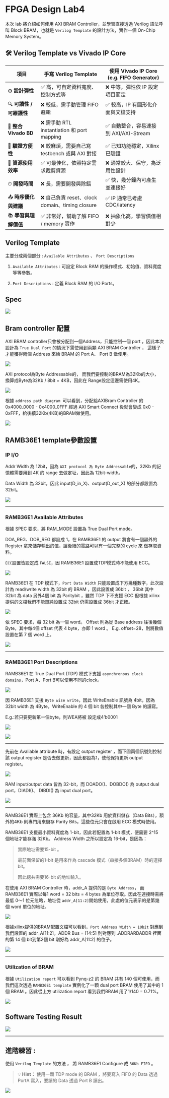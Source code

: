 # FPGA Design Lab4

本次 lab 將介紹如何使用 AXI BRAM Controller，並學習直接透過 Verilog 語法呼叫 Block BRAM，也就是 `Verilog Template` 的設計方法，實作一個 On-Chip Memory System。


## 🛠️ Verilog Template vs Vivado IP Core
| 項目                  | 手寫 Verilog Template                      | 使用 Vivado IP Core (e.g. FIFO Generator) |
| ------------------- | ---------------------------------------- | --------------------------------------- |
| ⚙ **設計彈性**          | ✅ 高，可自定資料寬度、控制方式等                        | ❌ 中等，彈性依 IP 設定項目而定                      |
| 🔍 **可讀性 / 可維護性**   | ❌ 較低，需手動管理 FIFO 邏輯                       | ✅ 較高，IP 有圖形化介面與文檔支持                     |
| 🔄 **整合 Vivado BD** | ❌ 需手動 RTL instantiation 和 port mapping   | ✅ 自動整合，容易連接到 AXI/AXI-Stream             |
| 🧪 **驗證方便性**        | ❌ 較麻煩，需要自己寫 testbench 或與 AXI 對接          | ✅ 已知功能穩定，Xilinx 已驗證                     |
| 🧱 **資源使用效率**       | ✅ 可最佳化，依照特定需求裁剪資源                        | ❌ 通常較大、保守，為泛用性設計                        |
| ⏱ **開發時間**          | ❌ 長，需要開發與除錯                              | ✅ 快，幾分鐘內可產生並連接好                         |
| 📤 **時序優化與建議**      | ❌ 自己負責 reset、clock domain、timing closure | ✅ IP 通常已考慮 CDC/latency                  |
| 📚 **學習與理解價值**      | ✅ 非常好，幫助了解 FIFO / memory 實作              | ❌ 抽象化高，學習價值相對少                          |


## Verilog Template
主要分成兩個部分 : `Available Attributes` 、 `Port Descriptions`

1. `Available Attributes` : 可設定 Block RAM 的操作模式、初始值、資料寬度等等參數。

2. `Port Descriptions` : 定義 Block RAM 的 I/O Ports。


## Spec

![](png/spec.png)

## Bram controller 配置

AXI BRAM controller只會被分配到一個Address，只能控制一個 port ，因此本次設計為 `True Dual Port` 的情況下需使用到兩顆 AXI BRAM Controller ， 這樣子才能獲得兩個 Address 來給 BRAM 的 Port A、
Port B 做使用。

![](png/bram_controller.png)

AXI protocol為Byte Addressable的，
而我們要控制的BRAM為32Kb的大小，
換算成Byte為32Kb / 8bit = 4KB，因此在
Range設定這邊需使用4K。

![](png/address.png)

根據 `address path diagram `可以看到，分配給AXIBram Controller 的
0x4000_0000 - 0x4000_0FFF 經過 AXI Smart Connect 後就會變成 0x0 - 0xFFF，給後續32Kb(4KB)的BRAM做使用。

![](png/address_path_diagram.png)

## RAMB36E1 template參數設置

### IP I/O

Addr Width 為 12bit，因為 `AXI protocol 為 Byte Addressable`的，32Kb
的記憶體需要用到 4K 的 range 去做定址，因此為 12bit-width。

Data Width 為 32bit，因此 input(D_in_X)、output(D_out_X) 的部分都設置為32bit。

![](png/module.png)

---

### RAMB36E1 Available Attributes

根據 SPEC 要求，將 RAM_MODE 設置為 True Dual Port 
mode。


DOA_REG、DOB_REG 都設成 1，在
RAMB36E1 的 output 將會有一個額外的 Register 拿來儲存輸出的值，讓後續的電路可以有一個完整的 cycle 來
做存取資料。

`ECC`設置皆設定成 `FALSE`，因 RAMB36E1 設置成TDP模式時不能使用 ECC。

![](png/TDP.png)


RAMB36E1 在 TDP 模式下，`Port Data Width` 只能設置成下方幾種數字，此次設計為 read/write width 
為 32bit 的 BRAM ，因此設置成 36bit ， 36bit 其中 32bit 為 data 另外4個 bit 為 Paritybit ，雖然 TDP 下不支援 ECC 但根據 xilinx 提供的文檔我們不能單純設置成 32bit 仍需設置成 36bit 才正確。

![](png/Port_width.png)


依 SPEC 要求，每 32 bit 為一個 word。 Offset 則為從 Base address 往後幾個 Byte，其中每4個 offset 代表 4 byte，亦即 1 word 。 E.g. offset=28，則將數值設置在第 7 個 word 上。

![](png/Initial_value.png)

---

### RAMB36E1 Port Descriptions

RAMB36E1 在 True Dual Port (TDP) 模式下支援 `asynchronous clock domains`，Port A、Port 
B可以使用不同的clock。

![](png/clock.png)

因 RAMB36E1 支援 `Byte wise write`，因此 WriteEnable 訊號為 4bit，因為 32bit width
為 4Byte，WriteEnable 的 4 個 bit 各控制其中一個 Byte 的讀寫。

E.g.:若只要更新第一個byte，則WEA將被
設定成4’b0001

![](png/WenA.png)

![](png/enable.png)

---

先前在 Avaliable attribute 時，有設定 output register ，而下圖兩個訊號則控制該
output register 是否去做更新，因此都設為1，使他保持更新 output register。

![](png/output_register.png)

RAM input/output data 皆為 32-bit，而 DOADO()、DOBDO() 為 output dual port，DIADI()、
DIBDI() 為 input dual port。

![](png/Ram_IO.png)

---

RAMB36E1 實際上包含 36Kb 的容量，其中32Kb 用於資料儲存（Data Bits），額外的4Kb 則專門用來儲存 Parity Bits，這些位元只會在啟用 ECC 模式時使用。

RAMB36E1 支援最小資料寬度為 1-bit，因此若配置為 1-bit 模式，便需要 2^15 個地址才能存滿
32Kb。 Address Width 之所以設定為 16-bit，是因為：

> 實際地址需要15-bit 。
>
> 最前面保留的1-bit 是用來作為 cascade 模式（串接多個BRAM）時的選擇 bit。
>
> 因此總共需要16-bit 的地址輸入。

在使用 AXI BRAM Controller 時，addr_A 提供的是 `Byte Address`， 而 RAMB36E1 實際以每1 word = 32 bits = 4 bytes 為單位存取。因此在連接時需將最低 0～1 位元忽略，地址從 `addr_A[11:2]`開始使用，此處的位元表示的是第幾個 word 單位的地址。

![](png/ADDRBWRADDR.png)


根據xilinx提供的BRAM配置文檔可以看到，`Port Address Width = 10bit` 對應到我們設置的 addr_A[11:2]，ADDR Bus = [14:5] 則對應到 .ADDRARDADDR 裡面的第 14 個 bit到第2個 bit 剛好為 addr_A[11:2] 的位子。

![](png/Port_aspect_ratio.png)

---

### Utilization of BRAM

根據 `Utilization report` 可以看到 Pynq-z2 的 BRAM 共有 140 個可使用，而我們這次透過 `RAMB36E1 template` 實例化了一顆 dual port BRAM 使用了其中的 1 個 BRAM 。因此從上方 utilization report 看到我們BRAM 用了1/140 = 0.71%。


![](png/Utilization.png)

## Software Testing Result

![](png/Testing.png)


---

## 進階練習 : 

使用 `Verilog Template` 的方法 ， 將 RAMB36E1 Configure 成 `36Kb FIFO` 。

>💡 **Hint：** 使用一顆 TDP mode 的 BRAM ，將要寫入 FIFO 的 Data 透過 PortA 寫入，要讀的 Data 透過 Port B 讀出。

![](png/FIFO.png)

